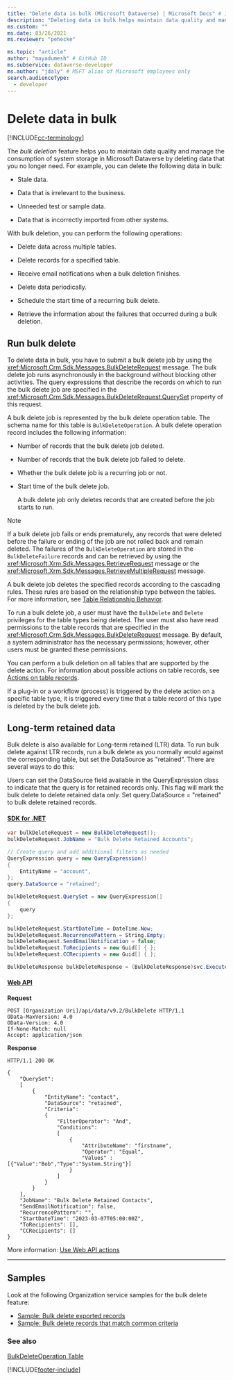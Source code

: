 ```yaml
---
title: "Delete data in bulk (Microsoft Dataverse) | Microsoft Docs" # Intent and product brand in a unique string of 43-59 chars including spaces
description: "Deleting data in bulk helps maintain data quality and manage the consumption of system storage by deleting data that is no longer needed." # 115-145 characters including spaces. This abstract displays in the search result.
ms.custom: ""
ms.date: 03/26/2021
ms.reviewer: "pehecke"

ms.topic: "article"
author: "mayadumesh" # GitHub ID
ms.subservice: dataverse-developer
ms.author: "jdaly" # MSFT alias of Microsoft employees only
search.audienceType: 
  - developer
---
```


# Delete data in bulk

[!INCLUDE[cc-terminology](includes/cc-terminology.md)]

The *bulk deletion* feature helps you to maintain data quality and manage the consumption of system storage in Microsoft Dataverse by deleting data that you no longer need. For example, you can delete the following data in bulk:  
  
- Stale data.  
  
- Data that is irrelevant to the business.  
  
- Unneeded test or sample data.  
  
- Data that is incorrectly imported from other systems.  
  
With bulk deletion, you can perform the following operations:  
  
- Delete data across multiple tables.  
  
- Delete records for a specified table.  
  
- Receive email notifications when a bulk deletion finishes.  
  
- Delete data periodically.  
  
- Schedule the start time of a recurring bulk delete.  
  
- Retrieve the information about the failures that occurred during a bulk deletion.  
  
## Run bulk delete

To delete data in bulk, you have to submit a bulk delete job by using the <xref:Microsoft.Crm.Sdk.Messages.BulkDeleteRequest> message. The bulk delete job runs asynchronously in the background without blocking other activities. The query expressions that describe the records on which to run the bulk delete job are specified in the <xref:Microsoft.Crm.Sdk.Messages.BulkDeleteRequest.QuerySet> property of this request.  
  
 A bulk delete job is represented by the bulk delete operation table. The schema name for this table is `BulkDeleteOperation`. A bulk delete operation record includes the following information:  
  
- Number of records that the bulk delete job deleted.  
  
- Number of records that the bulk delete job failed to delete.  
  
- Whether the bulk delete job is a recurring job or not.  
  
- Start time of the bulk delete job.  
  
  A bulk delete job only deletes records that are created before the job starts to run.  
  
> [!NOTE]
>  If a bulk delete job fails or ends prematurely, any records that were deleted before the failure or ending of the job are not rolled back and remain deleted. The failures of the `BulkDeleteOperation` are stored in the `BulkDeleteFailure` records and can be retrieved by using the <xref:Microsoft.Xrm.Sdk.Messages.RetrieveRequest> message or the  <xref:Microsoft.Xrm.Sdk.Messages.RetrieveMultipleRequest> message.  
  
 A bulk delete job deletes the specified records according to the cascading rules. These rules are based on the relationship type between the tables. For more information, see [Table Relationship Behavior](/dynamics365/customer-engagement/developer/entity-relationship-behavior).  
  
 To run a bulk delete job, a user must have the `BulkDelete` and `Delete` privileges for the table types being deleted. The user must also have read permissions to the table records that are specified in the <xref:Microsoft.Crm.Sdk.Messages.BulkDeleteRequest> message. By default, a system administrator has the necessary permissions; however, other users must be granted these permissions.  
  
 You can perform a bulk deletion on all tables that are supported by the delete action. For information about possible actions on table records, see [Actions on table records](/dynamics365/customer-engagement/developer/introduction-entities#ActionsOnEntityRecords).  
  
 If a plug-in or a workflow (process) is triggered by the delete action on a specific table type, it is triggered every time that a table record of this type is deleted by the bulk delete job.  
 
## Long-term retained data
Bulk delete is also available for Long-term retained (LTR) data. To run bulk delete against LTR records, run a bulk delete as you normally would against the corresponding table, but set the DataSource as "retained". There are several ways to do this:

Users can set the DataSource field available in the QueryExpression class to indicate that the query is for retained records only. This flag will mark the bulk delete to delete retained data only. Set query.DataSource = "retained" to bulk delete retained records.
#### [SDK for .NET](#tab/sdk)

```csharp
var bulkDeleteRequest = new BulkDeleteRequest();
bulkDeleteRequest.JobName = "Bulk Delete Retained Accounts";

// Create query and add additional filters as needed
QueryExpression query = new QueryExpression()
{
    EntityName = "account",
};
query.DataSource = "retained";

bulkDeleteRequest.QuerySet = new QueryExpression[]
{
    query
};

bulkDeleteRequest.StartDateTime = DateTime.Now;
bulkDeleteRequest.RecurrencePattern = String.Empty;
bulkDeleteRequest.SendEmailNotification = false;
bulkDeleteRequest.ToRecipients = new Guid[] { };
bulkDeleteRequest.CCRecipients = new Guid[] { };

BulkDeleteResponse bulkDeleteResponse = (BulkDeleteResponse)svc.Execute(bulkDeleteRequest);
```

#### [Web API](#tab/webapi)

**Request**

```http
POST [Organization Uri]/api/data/v9.2/BulkDelete HTTP/1.1
OData-MaxVersion: 4.0
OData-Version: 4.0
If-None-Match: null
Accept: application/json
```

**Response**

```http
HTTP/1.1 200 OK

{
    "QuerySet": 
    [
        {
            "EntityName": "contact",
            "DataSource": "retained",
            "Criteria":
            {
                "FilterOperator": "And",
                "Conditions": 
                [
                    {
                        "AttributeName": "firstname",
                        "Operator": "Equal",
                        "Values" : [{"Value":"Bob","Type":"System.String"}]
                    }
                ]
            }
        }
    ],
    "JobName": "Bulk Delete Retained Contacts",
    "SendEmailNotification": false,
    "RecurrencePattern": "",
    "StartDateTime": "2023-03-07T05:00:00Z",
    "ToRecipients": [],
    "CCRecipients": []
}
```

More information: [Use Web API actions](webapi/use-web-api-actions.md)

---

 
## Samples

Look at the following Organization service samples for the bulk delete feature:

- [Sample: Bulk delete exported records](org-service/samples/bulk-delete-exported-records.md)   
- [Sample: Bulk delete records that match common criteria](org-service/samples/bulk-delete-records-match-common-criteria.md)

### See also

[BulkDeleteOperation Table](reference/entities/bulkdeleteoperation.md)

[!INCLUDE[footer-include](../../includes/footer-banner.md)]
